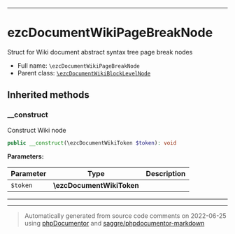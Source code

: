 ***

# ezcDocumentWikiPageBreakNode

Struct for Wiki document abstract syntax tree page break nodes



* Full name: `\ezcDocumentWikiPageBreakNode`
* Parent class: [`\ezcDocumentWikiBlockLevelNode`](./ezcDocumentWikiBlockLevelNode.md)






## Inherited methods


### __construct

Construct Wiki node

```php
public __construct(\ezcDocumentWikiToken $token): void
```








**Parameters:**

| Parameter | Type | Description |
|-----------|------|-------------|
| `$token` | **\ezcDocumentWikiToken** |  |




***


***
> Automatically generated from source code comments on 2022-06-25 using [phpDocumentor](http://www.phpdoc.org/) and [saggre/phpdocumentor-markdown](https://github.com/Saggre/phpDocumentor-markdown)
